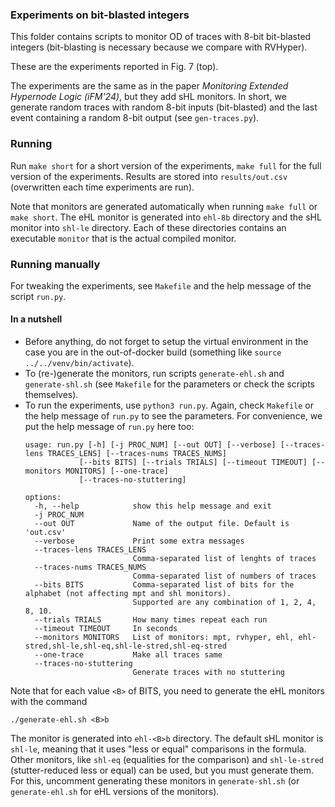 ### Experiments on bit-blasted integers

This folder contains scripts to monitor OD of traces with 8-bit bit-blasted integers
(bit-blasting is necessary because we compare with RVHyper).

These are the experiments reported in Fig. 7 (top).

The experiments are the same as in the paper _Monitoring Extended Hypernode Logic (iFM'24)_,
but they add sHL monitors.
In short, we generate random traces with random 8-bit inputs (bit-blasted) and the last event containing
a random 8-bit output (see `gen-traces.py`).


### Running

Run `make short` for a short version of the experiments, `make full` for the full version
of the experiments. Results are stored into `results/out.csv` (overwritten each time
experiments are run).

Note that monitors are generated automatically when running `make full` or `make short`.
The eHL monitor is generated into `ehl-8b` directory and the sHL monitor
into `shl-le` directory. Each of these directories contains an executable `monitor`
that is the actual compiled monitor.


### Running manually

For tweaking the experiments, see `Makefile` and the help message of the script `run.py`.


#### In a nutshell 

- Before anything, do not forget to setup the virtual environment in the case
  you are in the out-of-docker build (something like `source ../../venv/bin/activate`).
- To (re-)generate the monitors, run scripts `generate-ehl.sh` and `generate-shl.sh`
  (see `Makefile` for the parameters or check the scripts themselves).
- To run the experiments, use `python3 run.py`. Again, check `Makefile` or the help message
  of `run.py` to see the parameters. For convenience, we put the help message of `run.py`
  here too:
  ```
  usage: run.py [-h] [-j PROC_NUM] [--out OUT] [--verbose] [--traces-lens TRACES_LENS] [--traces-nums TRACES_NUMS]
              [--bits BITS] [--trials TRIALS] [--timeout TIMEOUT] [--monitors MONITORS] [--one-trace]
              [--traces-no-stuttering]

  options:
    -h, --help            show this help message and exit
    -j PROC_NUM
    --out OUT             Name of the output file. Default is 'out.csv'
    --verbose             Print some extra messages
    --traces-lens TRACES_LENS
                          Comma-separated list of lenghts of traces
    --traces-nums TRACES_NUMS
                          Comma-separated list of numbers of traces
    --bits BITS           Comma-separated list of bits for the alphabet (not affecting mpt and shl monitors).
                          Supported are any combination of 1, 2, 4, 8, 10.
    --trials TRIALS       How many times repeat each run
    --timeout TIMEOUT     In seconds
    --monitors MONITORS   List of monitors: mpt, rvhyper, ehl, ehl-stred,shl-le,shl-eq,shl-le-stred,shl-eq-stred
    --one-trace           Make all traces same
    --traces-no-stuttering
                          Generate traces with no stuttering
  ```

Note that for each value `<B>` of BITS, you need to generate the eHL monitors with the command
```
./generate-ehl.sh <B>b
```

The monitor is generated into `ehl-<B>b` directory.
The default sHL monitor is `shl-le`, meaning that it uses "less or equal" comparisons in the formula.
Other monitors, like `shl-eq` (equalities for the comparison) and `shl-le-stred` (stutter-reduced less or equal)
can be used, but you must generate them. For this, uncomment generating these monitors in `generate-shl.sh`
(or `generate-ehl.sh` for eHL versions of the monitors).

